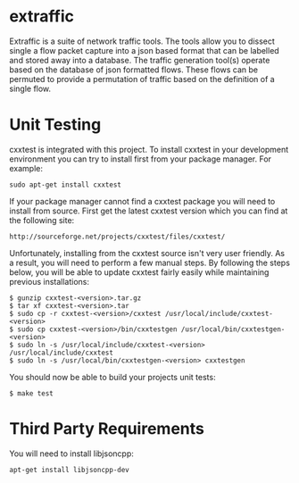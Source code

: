 extraffic
=========

Extraffic is a suite of network traffic tools. The tools allow you to dissect
single a flow packet capture into a json based format that can be labelled and
stored away into a database. The traffic generation tool(s) operate based on the
database of json formatted flows. These flows can be permuted to provide a
permutation of traffic based on the definition of a single flow.

Unit Testing
============

cxxtest is integrated with this project. To install cxxtest in your development
environment you can try to install first from your package manager. For example:

    sudo apt-get install cxxtest

If your package manager cannot find a cxxtest package you will need to install
from source. First get the latest cxxtest version which you can find at the
following site:

    http://sourceforge.net/projects/cxxtest/files/cxxtest/

Unfortunately, installing from the cxxtest source isn't very user friendly. As
a result, you will need to perform a few manual steps. By following the steps
below, you will be able to update cxxtest fairly easily while maintaining
previous installations:

    $ gunzip cxxtest-<version>.tar.gz
    $ tar xf cxxtest-<version>.tar
    $ sudo cp -r cxxtest-<version>/cxxtest /usr/local/include/cxxtest-<version>
    $ sudo cp cxxtest-<version>/bin/cxxtestgen /usr/local/bin/cxxtestgen-<version>
    $ sudo ln -s /usr/local/include/cxxtest-<version> /usr/local/include/cxxtest
    $ sudo ln -s /usr/local/bin/cxxtestgen-<version> cxxtestgen

You should now be able to build your projects unit tests:

    $ make test

Third Party Requirements
========================

You will need to install libjsoncpp:

    apt-get install libjsoncpp-dev


